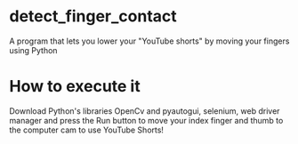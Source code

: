 # detect_finger_contact
A program that lets you lower your "YouTube shorts" by moving your fingers using Python

# How to execute it
Download Python's libraries OpenCv and pyautogui, selenium, web driver manager and press the Run button to move your index finger and thumb to the computer cam to use YouTube Shorts!
